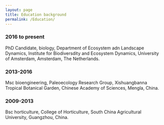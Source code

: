 ```yaml
---
layout: page
title: Education background
permalink: /Education/
---
```


### 2016 to present

PhD Candidate, biology, Department of Ecosystem adn Landscape Dynamics, Institute for Biodiversdity and Ecosystem Dynamics, University of Amsterdam, Amsterdam, The Netherlands.


### 2013-2016

Msc bioengineering, Paleoecology Research Group, Xishuangbanna Tropical Botanical Garden, Chinese Academy of Sciences, Mengla, China.


### 2009-2013

Bsc horticulture, College of Horticulture, South China Agricultural University, Guangzhou, China.
